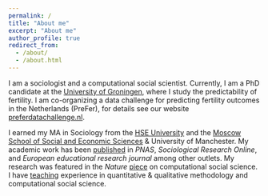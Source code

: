 ```yaml
---
permalink: /
title: "About me"
excerpt: "About me"
author_profile: true
redirect_from: 
  - /about/
  - /about.html
---
```



I am a sociologist and a computational social scientist. Currently, I am a PhD candidate at the [University of Groningen](https://www.rug.nl/), where I study the predictability of fertility. I am co-organizing a data challenge for predicting fertility outcomes in the Netherlands (PreFer), for details see our website [preferdatachallenge.nl](https://preferdatachallenge.nl).

I earned my MA in Sociology from the
[HSE University](https://hse.ru/en) and the [Moscow School of Social and Economic Sciences](https://www.msses.ru/en/) & University of Manchester.
My academic work has been [published](publications) in
*PNAS*, *Sociological Research Online*, and
*European educational research journal* 
among other outlets. My research was featured in the *Nature* [piece](https://www.nature.com/articles/d41586-020-01747-1) on computational social science. I have [teaching](teaching) experience
in quantitative & qualitative methodology and computational social science.

